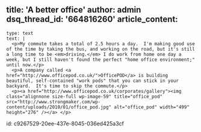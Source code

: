 title: 'A better office'
author: admin
dsq_thread_id: '664816260'
article_content:
  -
    type: text
    text: |
      <p>My commute takes a total of 2.5 hours a day.  I'm making good use of the time by taking the bus, and working on the road, but it's still a long time to be <em>driving.</em> I do work from home one day a week, but I still haven't found the perfect "home office environment;" until now.</p>
      <p>A company called <a href="http://www.officepod.co.uk/">OfficePOD</a> is building beautiful, self-contained "work pods" that you can stick in your backyard.  It's time to skip the commute.</p>
      <p><a href="http://www.officepod.co.uk/corporates/gallery"><img class="alignnone size-full wp-image-59" title="office_pod" src="http://www.strongmaker.com/wp-content/uploads/2010/01/office_pod.jpg" alt="office_pod" width="499" height="276" /></a> </p>
      
id: c9267529-20ee-437e-8045-036ed425a3cf
